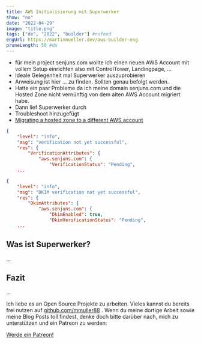 ```yaml
---
title: AWS Initialisierung mit Superwerker 
show: "no"
date: "2022-04-29"
image: "title.png"
tags: ["de", "2022", "builder"] #nofeed
engUrl: https://martinmueller.dev/aws-builder-eng
pruneLength: 50 #du
---
```


* für mein project senjuns.com wollte ich einen neuen AWS Account mit vollem Setup einrichten also mit ControlTower, Landingpage, ...
* Ideale Gelegenheit mal Superwerker auszuprobieren
* Anweisung ist hier ... zu finden. Sollten genau befolgt werden.
* Hatte ein paar Probleme da ich meine domain senjuns.com und die Hosted Zone nicht vernünftig von dem alten AWS Account migriert habe.
* Dann lief Superwerker durch
* Troubleshoot hinzugefügt
* [Migrating a hosted zone to a different AWS account](https://docs.aws.amazon.com/Route53/latest/DeveloperGuide/hosted-zones-migrating.html)

```json
{
    "level": "info",
    "msg": "verification not yet successful",
    "res": {
        "VerificationAttributes": {
            "aws.senjuns.com": {
                "VerificationStatus": "Pending",
    ...
```

```json
{
    "level": "info",
    "msg": "DKIM verification not yet successful",
    "res": {
        "DkimAttributes": {
            "aws.senjuns.com": {
                "DkimEnabled": true,
                "DkimVerificationStatus": "Pending",
    ...
```

## Was ist Superwerker?

...

## Fazit

...

Ich liebe es an Open Source Projekte zu arbeiten. Vieles kannst du bereits frei nutzen auf [github.com/mmuller88](https://github.com/mmuller88) . Wenn du meine dortige Arbeit sowie meine Blog Posts toll findest, denke doch bitte darüber nach, mich zu unterstützen und ein Patreon zu werden:

<a href="https://www.patreon.com/bePatron?u=29010217" data-patreon-widget-type="become-patron-button">Werde ein Patreon!</a><script async src="https://c6.patreon.com/becomePatronButton.bundle.js"></script>

